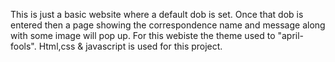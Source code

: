 This is just a basic website where a default dob is set.
Once that dob is entered then a page showing the correspondence name and message along with some image will pop up.
For this webiste the theme used to "april-fools".
Html,css & javascript is used for this project.
